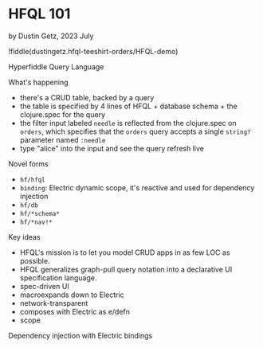 # HFQL 101

by Dustin Getz, 2023 July

!fiddle[](dustingetz.hfql-teeshirt-orders/Teeshirt-orders)(dustingetz.hfql-teeshirt-orders/HFQL-demo)

Hyperfiddle Query Language

What's happening
* there's a CRUD table, backed by a query
* the table is specified by 4 lines of HFQL + database schema + the clojure.spec for the query
* the filter input labeled `needle` is reflected from the clojure.spec on `orders`, which specifies that the `orders` query accepts a single `string?` parameter named `:needle`
* type "alice" into the input and see the query refresh live

Novel forms
* `hf/hfql`
* `binding`: Electric dynamic scope, it's reactive and used for dependency injection
* `hf/db`
* `hf/*schema*`
* `hf/*nav!*`

Key ideas
* HFQL's mission is to let you model CRUD apps in as few LOC as possible.
* HFQL generalizes graph-pull query notation into a declarative UI specification language.
* spec-driven UI
* macroexpands down to Electric
* network-transparent
* composes with Electric as e/defn
* scope

Dependency injection with Electric bindings